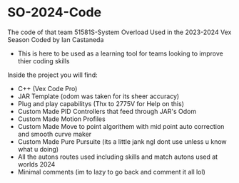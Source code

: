 # SO-2024-Code
The code of that team 51581S-System Overload Used in the 2023-2024 Vex Season Coded by Ian Castaneda

- This is here to be used as a learning tool for teams looking to improve thier coding skills

Inside the project you will find:
- C++ (Vex Code Pro)
- JAR Template (odom was taken for its sheer accuracy)
- Plug and play capabilitys (Thx to 2775V for Help on this)
- Custom Made PID Controllers that feed through JAR's Odom
- Custom Made Motion Profiles
- Custom Made Move to point algorithem with mid point auto correction and smooth curve maker
- Custom Made Pure Pursuite (its a little jank ngl dont use unless u know what u doing)
- All the autons routes used including skills and match autons used at worlds 2024
- Minimal comments (im to lazy to go back and comment it all lol)

